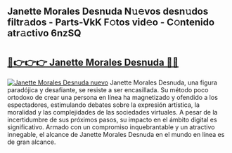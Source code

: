 ## Janette Morales Desnuda N𝚞𝚎vos desn𝚞dos filtr𝚊dos - Parts-VkK F𝚘tos vid𝚎o - C𝚘ntenido atr𝚊ctivo 6nzSQ

# <h2><a href="http://mbb29c4.tromn.icu/?c=Janette+Morales+Desnuda">🔗👉👉👉 Janette Morales Desnuda 🔗🔗</a></h2>

[![Janette Morales Desnuda nuevo](https://i.imgur.com/pEAQMta.gif)](http://mbb29c4.tromn.icu/?c=Janette+Morales+Desnuda)
Janette Morales Desnuda, una figura paradójica y desafiante, se resiste a ser encasillada. Su método poco ortodoxo de crear una persona en línea ha magnetizado y ofendido a los espectadores, estimulando debates sobre la expresión artística, la moralidad y las complejidades de las sociedades virtuales. A pesar de la incertidumbre de sus próximos pasos, su impacto en el ámbito digital es significativo. Armado con un compromiso inquebrantable y un atractivo innegable, el alcance de Janette Morales Desnuda en el mundo en línea es de gran alcance.

